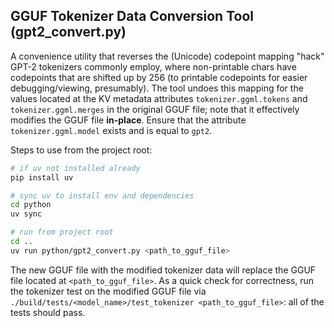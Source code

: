 ## GGUF Tokenizer Data Conversion Tool (gpt2_convert.py)

A convenience utility that reverses the (Unicode) codepoint mapping "hack" GPT-2 tokenizers commonly employ, where non-printable chars have codepoints that are shifted up by 256 (to printable codepoints for easier debugging/viewing, presumably). The tool undoes this mapping for the values located at the KV metadata attributes `tokenizer.ggml.tokens` and `tokenizer.ggml.merges` in the original GGUF file; note that it effectively modifies the GGUF file **in-place**. Ensure that the attribute `tokenizer.ggml.model` exists and is equal to `gpt2`.

Steps to use from the project root:

```bash
# if uv not installed already
pip install uv

# sync uv to install env and dependencies
cd python
uv sync

# run from project root
cd ..
uv run python/gpt2_convert.py <path_to_gguf_file>
```

The new GGUF file with the modified tokenizer data will replace the GGUF file located at `<path_to_gguf_file>`. As a quick check for correctness, run the tokenizer test on the modified GGUF file via `./build/tests/<model_name>/test_tokenizer <path_to_gguf_file>`: all of the tests should pass.
